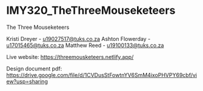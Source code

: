 # IMY320_TheThreeMouseketeers

The Three Mouseketeers

Kristi Dreyer -		     u19027517@tuks.co.za
Ashton Flowerday - 		 u17015465@tuks.co.za
Matthew Reed - 		     u19100133@tuks.co.za

Live website:
https://threemousketeers.netlify.app/

Design document pdf:
https://drive.google.com/file/d/1CVDusStFowtnYV6SmM4ixoPHVPY69cbf/view?usp=sharing  








